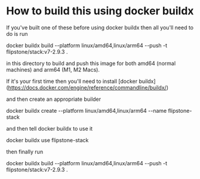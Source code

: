 # How to build this using docker buildx

If you've built one of these before using docker buildx then all you'll need to do is run

   docker buildx build --platform linux/amd64,linux/arm64 --push -t flipstone/stack:v7-2.9.3 .

in this directory to build and push this image for both amd64 (normal machines) and arm64 (M1, M2 Macs).

If it's your first time then you'll need to install [docker buildx] (https://docs.docker.com/engine/reference/commandline/buildx/)

and then create an appropriate builder

   docker buildx create --platform linux/amd64,linux/arm64 --name flipstone-stack

and then tell docker buildx to use it

   docker buildx use flipstone-stack

then finally run

   docker buildx build --platform linux/amd64,linux/arm64 --push -t flipstone/stack:v7-2.9.3 .

